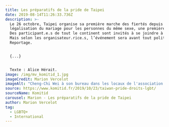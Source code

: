 ```yaml
---
title: Les préparatifs de la pride de Taipei
date: 2019-08-14T11:26:33.736Z
description: >-
  Le 26 octobre, Taipei organise sa première marche des fiertés depuis la
  légalisation du mariage pour les personnes du même sexe, une première en Asie.
  Des participant.e.s de tout le continent sont invités à se joindre à la fête.
  Mais selon les organisateur.rice.s, l’événement sera avant tout politique.
  Reportage. 


  {...}


  Texte : Alice Hérait.
image: /img/mv_komitid_1.jpg
imageCredit: Marion Vercelot
imageAlt: "Cheng-Chi Wei à son bureau dans les locaux de l'association. "
source: https://www.komitid.fr/2019/10/23/taiwan-pride-droits-lgbt/
sourceName: Komitid
carousel: Marion - Les préparatifs de la pride de Taipei
author: Marion Vercelot
tag:
  - LGBTQ+
  - International
---
```

